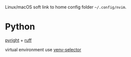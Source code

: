 Linux/macOS soft link to home config folder `~/.config/nvim`.

# Python

[pyright](https://github.com/neovim/nvim-lspconfig/blob/master/doc/configs.md#pyright) + [ruff](https://github.com/neovim/nvim-lspconfig/blob/master/doc/configs.md#ruff)

virtual environment use [venv-selector](https://github.com/linux-cultist/venv-selector.nvim)
